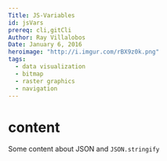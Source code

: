 ```yaml
---
Title: JS-Variables
id: jsVars
prereq: cli,gitCli
Author: Ray Villalobos
Date: January 6, 2016
heroimage: "http://i.imgur.com/rBX9z0k.png"
tags:
  - data visualization
  - bitmap
  - raster graphics
  - navigation
---
```


# content

Some content about JSON and `JSON.stringify`
